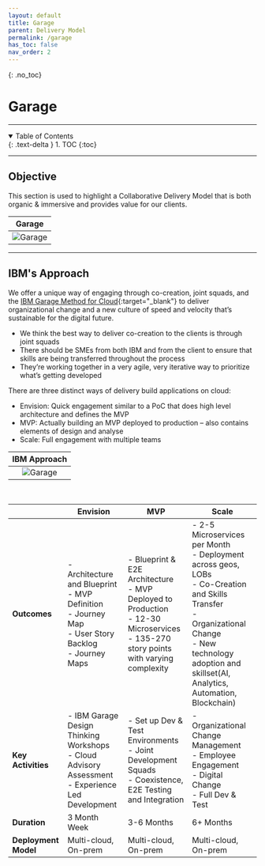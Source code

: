 ```yaml
---
layout: default
title: Garage
parent: Delivery Model
permalink: /garage
has_toc: false
nav_order: 2
---
```


{: .no_toc}
# Garage

---

<details open markdown="block">
  <summary>
    Table of Contents
  </summary>
  {: .text-delta }
1. TOC
{:toc}
</details> 

---

## Objective

This section is used to highlight a Collaborative Delivery Model that is both organic & immersive and provides value for our clients.

| **Garage** |
| :-: |
| ![Garage](../resources/garage-model.png) |

---

## IBM's Approach

We offer a unique way of engaging through co-creation, joint squads, and the [IBM Garage Method for Cloud](https://www.ibm.com/garage/method){:target="_blank"} to deliver organizational change and a new culture of speed and velocity that’s sustainable for the digital future.

-    We think the best way to deliver co-creation to the clients is through joint squads
-    There should be SMEs from both IBM and from the client to ensure that skills are being transferred throughout the process
-    They’re working together in a very agile, very iterative way to prioritize what’s getting developed

There are three distinct ways of delivery build applications on cloud:
-    Envision: Quick engagement similar to a PoC that does high level architecture and defines the MVP
-    MVP: Actually building an MVP deployed to production – also contains elements of design and analyse
-    Scale:  Full engagement with multiple teams 

| **IBM Approach** |
| :-: |
| ![Garage](../resources/garage.png) |

<br>

|  | Envision | MVP | Scale |
| - | - | - | - |
| **Outcomes**         |  - Architecture and Blueprint  <br> - MVP Definition  <br> - Journey Map  <br> - User Story Backlog  <br> - Journey Maps |  - Blueprint & E2E Architecture  <br> - MVP Deployed to Production  <br> - 12-30 Microservices  <br> - 135-270 story points with varying complexity |  - 2-5 Microservices per Month  <br> - Deployment across geos, LOBs  <br> - Co-Creation and Skills Transfer  <br> - Organizational Change  <br> - New technology adoption and skillset(AI, Analytics, Automation, Blockchain) |
| **Key Activities**   |  - IBM Garage Design Thinking Workshops  <br> - Cloud Advisory Assessment  <br> - Experience Led Development |  - Set up Dev & Test Environments  <br> - Joint Development Squads  <br> - Coexistence, E2E Testing and Integration                           |  - Organizational Change Management  <br> - Employee Engagement  <br> - Digital Change  <br> - Full Dev & Test                             |
| **Duration**    | 3 Month Week     | 3-6 Months       | 6+ Months             |
| **Deployment Model** | Multi-cloud, On-prem | Multi-cloud, On-prem | Multi-cloud, On-prem |